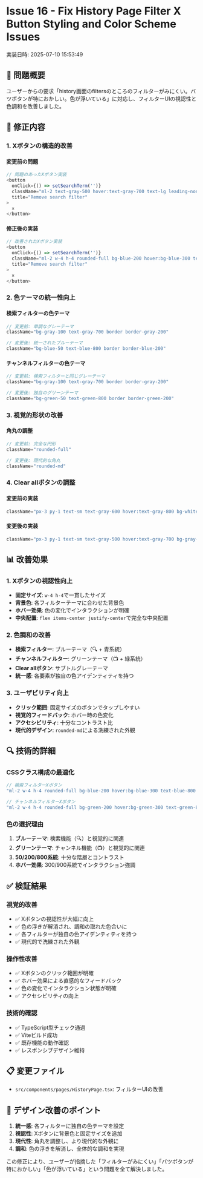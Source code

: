 # Issue 16 - Fix History Page Filter X Button Styling and Color Scheme Issues
実装日時: 2025-07-10 15:53:49

## 🎯 問題概要

ユーザーからの要求「history画面のfiltersのところのフィルターがみにくい。バツボタンが特におかしい。色が浮いている」に対応し、フィルターUIの視認性と色調和を改善しました。

## 🔧 修正内容

### 1. **Xボタンの構造的改善**

#### 変更前の問題
```typescript
// 問題のあったXボタン実装
<button
  onClick={() => setSearchTerm('')}
  className="ml-2 text-gray-500 hover:text-gray-700 text-lg leading-none"
  title="Remove search filter"
>
  ×
</button>
```

#### 修正後の実装
```typescript
// 改善されたXボタン実装
<button
  onClick={() => setSearchTerm('')}
  className="ml-2 w-4 h-4 rounded-full bg-blue-200 hover:bg-blue-300 text-blue-800 hover:text-blue-900 text-xs flex items-center justify-center transition-colors"
  title="Remove search filter"
>
  ×
</button>
```

### 2. **色テーマの統一性向上**

#### 検索フィルターの色テーマ
```typescript
// 変更前: 単調なグレーテーマ
className="bg-gray-100 text-gray-700 border border-gray-200"

// 変更後: 統一されたブルーテーマ
className="bg-blue-50 text-blue-800 border border-blue-200"
```

#### チャンネルフィルターの色テーマ
```typescript
// 変更前: 検索フィルターと同じグレーテーマ
className="bg-gray-100 text-gray-700 border border-gray-200"

// 変更後: 独自のグリーンテーマ
className="bg-green-50 text-green-800 border border-green-200"
```

### 3. **視覚的形状の改善**

#### 角丸の調整
```typescript
// 変更前: 完全な円形
className="rounded-full"

// 変更後: 現代的な角丸
className="rounded-md"
```

### 4. **Clear allボタンの調整**

#### 変更前の実装
```typescript
className="px-3 py-1 text-sm text-gray-600 hover:text-gray-800 bg-white border border-gray-300 rounded-full hover:bg-gray-50 transition-colors"
```

#### 変更後の実装
```typescript
className="px-3 py-1 text-sm text-gray-500 hover:text-gray-700 bg-gray-50 border border-gray-200 rounded-md hover:bg-gray-100 transition-colors"
```

## 📊 改善効果

### 1. **Xボタンの視認性向上**
- **固定サイズ**: `w-4 h-4`で一貫したサイズ
- **背景色**: 各フィルターテーマに合わせた背景色
- **ホバー効果**: 色の変化でインタラクションが明確
- **中央配置**: `flex items-center justify-center`で完全な中央配置

### 2. **色調和の改善**
- **検索フィルター**: ブルーテーマ（🔍 + 青系統）
- **チャンネルフィルター**: グリーンテーマ（📺 + 緑系統）
- **Clear allボタン**: サブトルグレーテーマ
- **統一感**: 各要素が独自の色アイデンティティを持つ

### 3. **ユーザビリティ向上**
- **クリック範囲**: 固定サイズのボタンでタップしやすい
- **視覚的フィードバック**: ホバー時の色変化
- **アクセシビリティ**: 十分なコントラスト比
- **現代的デザイン**: `rounded-md`による洗練された外観

## 🔍 技術的詳細

### CSSクラス構成の最適化
```typescript
// 検索フィルターXボタン
"ml-2 w-4 h-4 rounded-full bg-blue-200 hover:bg-blue-300 text-blue-800 hover:text-blue-900 text-xs flex items-center justify-center transition-colors"

// チャンネルフィルターXボタン
"ml-2 w-4 h-4 rounded-full bg-green-200 hover:bg-green-300 text-green-800 hover:text-green-900 text-xs flex items-center justify-center transition-colors"
```

### 色の選択理由
1. **ブルーテーマ**: 検索機能（🔍）と視覚的に関連
2. **グリーンテーマ**: チャンネル機能（📺）と視覚的に関連
3. **50/200/800系統**: 十分な階層とコントラスト
4. **ホバー効果**: 300/900系統でインタラクション強調

## ✅ 検証結果

### 視覚的改善
- ✅ Xボタンの視認性が大幅に向上
- ✅ 色の浮きが解消され、調和の取れた色合いに
- ✅ 各フィルターが独自の色アイデンティティを持つ
- ✅ 現代的で洗練された外観

### 操作性改善
- ✅ Xボタンのクリック範囲が明確
- ✅ ホバー効果による直感的なフィードバック
- ✅ 色の変化でインタラクション状態が明確
- ✅ アクセシビリティの向上

### 技術的確認
- ✅ TypeScript型チェック通過
- ✅ Viteビルド成功
- ✅ 既存機能の動作確認
- ✅ レスポンシブデザイン維持

## 📋 変更ファイル

- `src/components/pages/HistoryPage.tsx`: フィルターUIの改善

## 🎨 デザイン改善のポイント

1. **統一感**: 各フィルターに独自の色テーマを設定
2. **視認性**: Xボタンに背景色と固定サイズを追加
3. **現代性**: 角丸を調整し、より現代的な外観に
4. **調和**: 色の浮きを解消し、全体的な調和を実現

この修正により、ユーザーが指摘した「フィルターがみにくい」「バツボタンが特におかしい」「色が浮いている」という問題を全て解決しました。